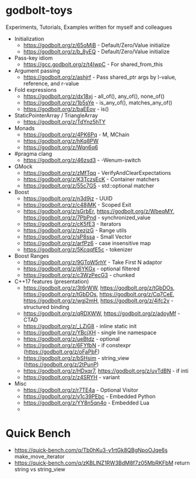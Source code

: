 # godbolt-toys
Experiments, Tutorials, Examples written for myself and colleagues

* Initialization
  * https://godbolt.org/z/65oMjB - Default/Zero/Value initialize
  * https://godbolt.org/z/b_8yEQ - Default/Zero/Value initialize
* Pass-key idiom
  * https://gcc.godbolt.org/z/t4IwpC - For shared_from_this
* Argument passing
  * https://godbolt.org/z/ashjrf - Pass shared_ptr args by l-value, reference, and r-value
* Fold expressions
  * https://godbolt.org/z/dx18xj - all_of(), any_of(), none_of()
  * https://godbolt.org/z/1b5sYe - is_any_of(), matches_any_of()
  * https://godbolt.org/z/baEEov - is()
* StaticPointerArray / TriangleArray
  * https://godbolt.org/z/TdYnz5hTY
* Monads
  * https://godbolt.org/z/4PK6Pq - M, MChain
  * https://godbolt.org/z/hKq8PW
  * https://godbolt.org/z/Wqn6q6
* #pragma clang
  * https://godbolt.org/z/46zsd3 - -Wenum-switch
* GMock
  * https://godbolt.org/z/zMfTqq - VerifyAndClearExpectations
  * https://godbolt.org/z/K3TczsEcK - Container matchers
  * https://godbolt.org/z/55c7G5 - std::optional matcher
* Boost
  * https://godbolt.org/z/n3d9jz - UUID
  * https://godbolt.org/z/c48jMK - Scoped Exit
  * https://godbolt.org/z/sGrbEr, https://godbolt.org/z/WbeqMY, https://godbolt.org/z/7PbPnd - synchronized_value
  * https://godbolt.org/z/cK5fE3 - Iterators
  * https://godbolt.org/z/zezjzG - Range utils
  * https://godbolt.org/z/sP8ssa - Small Vector
  * https://godbolt.org/z/arfPz6 - case insensitive map
  * https://godbolt.org/z/5KcqqfE5c - tokenizer
* Boost Ranges
  * https://godbolt.org/z/9GToW5rhY - Take First N adaptor
  * https://godbolt.org/z/j6YKGx - optional filtered
  * https://godbolt.org/z/c3WzPecG3 - chunked
* C++17 features (presentation)
  * https://godbolt.org/z/3t6rWW, https://godbolt.org/z/tGbDOs, https://godbolt.org/z/tGbDOs, https://godbolt.org/z/Cq7CeE, https://godbolt.org/z/wgj2mH, https://godbolt.org/z/4ifc2v - structured binding
  * https://godbolt.org/z/qRDXWW, https://godbolt.org/z/adoyMf - CTAD
  * https://godbolt.org/z/_LZiG8 - inline static init
  * https://godbolt.org/z/YBcjXH - single line namespace
  * https://godbolt.org/z/ueBtdz - optional
  * https://godbolt.org/z/6FYfbN - if constexpr (https://godbolt.org/z/oFaPbF)
  * https://godbolt.org/z/bSHsim - string_view (https://godbolt.org/z/2tPunP)
  * https://godbolt.org/z/HDxqr7, https://godbolt.org/z/uvTdBN - if inti
  * https://godbolt.org/z/z4SRYH - variant
* Misc 
  * https://godbolt.org/z/r7TE4a - Optional Visitor
  * https://godbolt.org/z/v1c39PEbc - Embedded Python
  * https://godbolt.org/z/YY8n5qn4o - Embedded Lua
  *   



# Quick Bench

* https://quick-bench.com/q/Tb0hKu3-y1rtGk8QBgNpoOJqe6s make_move_iterator
* https://quick-bench.com/q/zKBLlNZ1RW3BdM8f7z05MbRKFbM return string vs string_view
